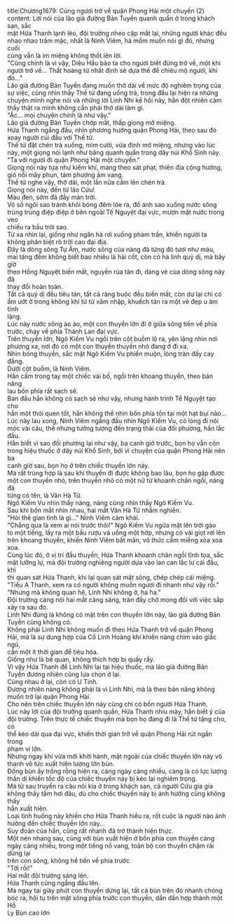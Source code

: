 title:Chương1679: Cùng ngươi trở về quận Phong Hải một chuyến (2)
content:
Lời nói của lão già đường Bản Tuyền quanh quẩn ở trong khách sạn, sắc<br>mặt Hứa Thanh lạnh lẽo, đội trưởng nheo cặp mắt lại, những người khác đều<br>nhao nhao trầm mặc, nhất là Ninh Viêm, há mồm muốn nói gì đó, nhưng cuối<br>cùng vẫn là im miệng không thốt lên lời.<br>"Cũng chính là vì vậy, Diêu Hầu bảo ta cho ngươi biết đừng trở về, một khi<br>ngươi trở về... Thất hoàng tử nhất định sẽ dựa thế để chiêu mộ ngươi, khi đó..."<br>Lão già đường Bản Tuyền đang muốn thở dài về mức độ nghiêm trọng của<br>sự việc, cũng nhìn thấy Thế tử đang uống trà, trong đầu lại hiện ra những<br>chuyện mình nghe nói và những lời Linh Nhi kể hồi nãy, hắn đột nhiên cảm<br>thấy thật ra mình không cần phải thở dài làm gì.<br>"Ặc... mọi chuyện chính là như vậy."<br>Lão già đường Bản Tuyền chớp mắt, thấp giọng mở miệng.<br>Hứa Thanh ngẩng đầu, nhìn phương hướng quận Phong Hải, theo sau đó<br>xoay người cúi đầu với Thế tử.<br>Thế tử đặt chén trà xuống, mỉm cười, vừa định mở miệng, nhưng vào lúc<br>này, một giọng nói lạnh như băng quanh quẩn trong dãy núi Khổ Sinh này.<br>"Ta với ngươi đi quận Phong Hải một chuyến."<br>Giọng nói này tựa như kiếm khí, mang theo sát phạt, thiên địa cộng hưởng,<br>gió nổi mây phun, tám phương ầm vang.<br>Thế tử nghe vậy, thở dài, một lần nữa cầm lên chén trà.<br>Giọng nói này, đến từ lão Cửu!<br>Màu đen, sớm đã đầy màn trời.<br>Vô số ngôi sao tránh khỏi bóng đêm lóe ra, đổ ánh sao xuống nước sông<br>trùng trùng điệp điệp ở bên ngoài Tế Nguyệt đại vực, mượn mặt nước trong veo<br>chiếu ra bầu trời sao.<br>Từ xa nhìn lại, giống như ngân hà rơi xuống phàm trần, khiến người ta<br>không phân biệt rõ trời cao đại địa.<br>Đây là dòng sông Tự Âm, nước sông của nàng đã từng đỏ tươi như máu,<br>mai táng đếm không biết bao nhiêu là hài cốt, còn có hà linh quỷ dị, mà bây giờ<br>theo Hồng Nguyệt biến mất, nguyền rủa tản đi, dáng vẻ của dòng sông này đã<br>thay đổi hoàn toàn.<br>Tất cả quỷ dị đều tiêu tán, tất cả ràng buộc đều biến mất, còn dư lại chỉ có<br>ẩm ướt ở trong không khí từ từ xâm nhập, khuếch tán ra một vẻ đẹp u ám tĩnh<br>lặng.<br>Lúc này nước sông ào ào, một con thuyền lớn đi ở giữa sông tiến về phía<br>trước, chạy về phía Thánh Lan đại vực.<br>Trên thuyền lớn, Ngô Kiếm Vu ngồi trên cột buồm lộ ra, yên lặng nhìn nơi<br>phương xa, nơi đó có một con thuyền thuyền nhỏ đang ở đi xa.<br>Nhìn bóng thuyền, sắc mặt Ngô Kiếm Vu phiền muộn, lòng tràn đầy cay<br>đắng.<br>Dưới cột buồm, là Ninh Viêm.<br>Hắn cầm trong tay một chiếc vải bố, ngồi trên khoang thuyền, theo bản năng<br>lau bốn phía rất sạch sẽ.<br>Ban đầu hắn không có sạch sẽ như vậy, nhưng hành trình Tế Nguyệt tạo cho<br>hắn một thói quen tốt, hắn không thể nhìn bốn phía tồn tại một hạt bụi nào...<br>Lúc này lau xong, Ninh Viêm ngẩng đầu nhìn Ngô Kiếm Vu, có lòng đi nói<br>móc vài câu, thế nhưng tưởng tượng đến trạng thái của đối phương, hắn lắc đầu.<br>Hắn biết vì sao đối phương lại như vậy, ba canh giờ trước, bọn họ vẫn còn<br>trong hiệu thuốc ở dãy núi Khổ Sinh, bởi vì chuyện của quận Phong Hải nên ba<br>canh giờ sau, bọn họ ở trên chiếc thuyền lớn này.<br>Mà rất trùng hợp là sau khi thuyền đi được không bao lâu, bọn họ gặp được<br>một con thuyền nhỏ, trên thuyền nhỏ có một nữ tử khoanh chân ngồi, nàng đã<br>từng có tên, là Vân Hà Tử.<br>Ngô Kiếm Vu nhìn thấy nàng, nàng cũng nhìn thấy Ngô Kiếm Vu.<br>Sau khi bốn mắt nhìn nhau, hai mắt Vân Hà Tử nhắm nghiền.<br>"Hỏi thế gian tình là gì..." Ninh Viêm cảm khái.<br>"Chẳng qua là xem ai nói trước thôi!" Ngô Kiếm Vu ngửa mặt lên trời gào<br>to một tiếng, lấy ra một bầu rượu và uống một hớp, nhưng có vài giọt rơi lên<br>trên khoang thuyền, khiến Ninh Viêm bất mãn, vô thức cầm miếng xỏa xoa xoa.<br>Cùng lúc đó, ở vị trí đầu thuyền, Hứa Thanh khoanh chân ngồi tĩnh tọa, sắc<br>mặt lưỡng lự, mà đội trưởng nghiêng người dựa vào lan can lắc lư cái đầu, khi<br>thì quan sát Hứa Thanh, khi lại quan sát mặt sông, chép chép cái miệng.<br>"Tiểu A Thanh, xem ra có người không muốn ngươi đi nhanh như vậy rồi."<br>"Nhưng mà không quan hệ, Linh Nhi không ở, ha ha."<br>Đội trưởng càng nói hai mắt càng sáng, tràn đầy chờ mong đối với việc sắp<br>xảy ra sau đó.<br>Linh Nhi đúng là không có mặt trên con thuyền lớn này, lão già đường Bản<br>Tuyền cũng không có.<br>Không phải Linh Nhi không muốn đi theo Hứa Thanh trở về quận Phong<br>Hải, mà là sự dung hợp của Cổ Linh Hoàng khí khiến nàng chìm vào giấc ngủ,<br>cần một ít thời gian để tiêu hóa.<br>Giống như là bế quan, không thích hợp bị quấy rầy.<br>Vì vậy Hứa Thanh để Linh Nhi lại tại hiệu thuốc, mà lão già đường Bản<br>Tuyền đương nhiên cũng lựa chọn ở lại.<br>Cùng nhau ở lại, còn có U Tinh.<br>Đương nhiên nàng không phải là vì Linh Nhi, mà là theo bản năng không<br>muốn trở lại quận Phong Hải.<br>Cho nên trên chiếc thuyền lớn này cũng chỉ có bốn người Hứa Thanh.<br>Lúc này lời của đội trưởng quanh quẩn, Hứa Thanh nhíu mày, hắn biết ý của<br>đội trưởng. Trên thực tế chiếc thuyền mà bọn họ đang đi là Thế tử tặng cho, có<br>thể kéo dài qua đại vực, khiến thời gian trở về quận Phong Hải rút ngắn trong<br>phạm vi lớn.<br>Nhưng ngay khi vừa mới khởi hành, mặt ngoài của chiếc thuyền lớn này vô<br>thanh vô tức xuất hiện lượng lớn bùn.<br>Đống bùn ấy trống rỗng hiện ra, càng ngày càng nhiều, càng là có lực lượng<br>thần dị khiến tốc độ của chiếc thuyền này bị kéo lại nghiêm trọng.<br>Mà từ sau truyền ra câu nói kia ở trong khách sạn, cả người Cửu gia gia<br>không thấy tăm hơi đâu, dù cho chiếc thuyền này bị ảnh hưởng cũng không thấy<br>hắn xuất hiện.<br>Loại tình huống này khiến cho Hứa Thanh hiểu ra, rốt cuộc là người nào ảnh<br>hưởng đến chiếc thuyền lớn này...<br>Suy đoán của hắn, cũng rất nhanh đã trở thành hiện thực.<br>Một nén nhang sau, cùng với bùn xuất hiện ở bốn phía con thuyền càng<br>ngày càng nhiều, trong một tiếng nổ vang, toàn bộ con thuyền chậm rãi dừng lại<br>trên con sông, không hề tiến về phía trước.<br>"Tới rồi!"<br>Hai mắt đội trưởng sáng lên.<br>Hứa Thanh cũng ngẩng đầu lên.<br>Mà ngay tại giây phút con thuyền dừng lại, tất cả bùn trên đó nhanh chóng<br>bóc ra, hội tụ trên mặt sông phía trước con thuyền, dần dần hợp thành một Hồ<br>Ly Bùn cao lớn